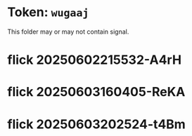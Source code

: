 # Token: `wugaaj`

This folder may or may not contain signal.
# flick 20250602215532-A4rH
# flick 20250603160405-ReKA
# flick 20250603202524-t4Bm
